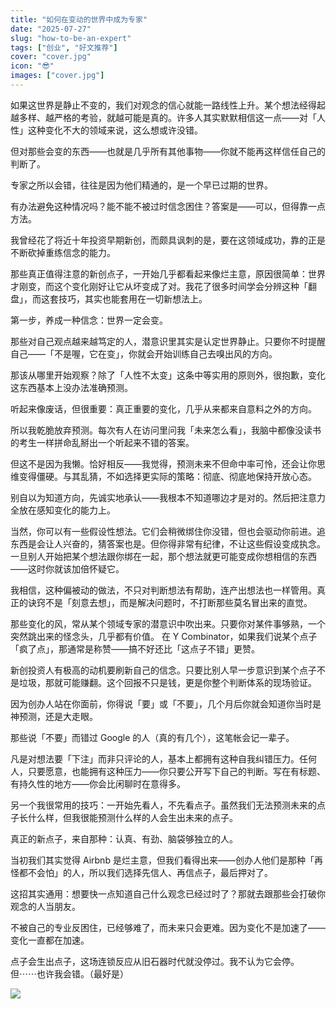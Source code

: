 ```yaml
---
title: "如何在变动的世界中成为专家"
date: "2025-07-27"
slug: "how-to-be-an-expert"
tags: ["创业", "好文推荐"]
cover: "cover.jpg"
icon: "😎"
images: ["cover.jpg"]
---
```

如果这世界是静止不变的，我们对观念的信心就能一路线性上升。某个想法经得起越多样、越严格的考验，就越可能是真的。许多人其实默默相信这一点——对「人性」这种变化不大的领域来说，这么想或许没错。



但对那些会变的东西——也就是几乎所有其他事物——你就不能再这样信任自己的判断了。



专家之所以会错，往往是因为他们精通的，是一个早已过期的世界。



有办法避免这种情况吗？能不能不被过时信念困住？答案是——可以，但得靠一点方法。



我曾经花了将近十年投资早期新创，而颇具讽刺的是，要在这领域成功，靠的正是不断砍掉重练信念的能力。



那些真正值得注意的新创点子，一开始几乎都看起来像烂主意，原因很简单：世界才刚变，而这个变化刚好让它从坏变成了对。我花了很多时间学会分辨这种「翻盘」，而这套技巧，其实也能套用在一切新想法上。



第一步，养成一种信念：世界一定会变。



那些对自己观点越来越笃定的人，潜意识里其实是认定世界静止。只要你不时提醒自己——「不是喔，它在变」，你就会开始训练自己去嗅出风的方向。



那该从哪里开始观察？除了「人性不太变」这条中等实用的原则外，很抱歉，变化这东西基本上没办法准确预测。



听起来像废话，但很重要：真正重要的变化，几乎从来都来自意料之外的方向。



所以我乾脆放弃预测。每次有人在访问里问我「未来怎么看」，我脑中都像没读书的考生一样拼命乱掰出一个听起来不错的答案。



但这不是因为我懒。恰好相反——我觉得，预测未来不但命中率可怜，还会让你思维变得僵硬。与其乱猜，不如选择更实际的策略：彻底、彻底地保持开放心态。



别自以为知道方向，先诚实地承认——我根本不知道哪边才是对的。然后把注意力全放在感知变化的能力上。



当然，你可以有一些假设性想法。它们会稍微绑住你没错，但也会驱动你前进。追东西是会让人兴奋的，猜答案也是。但你得非常有纪律，不让这些假设变成执念。
一旦别人开始把某个想法跟你绑在一起，那个想法就更可能变成你想相信的东西——这时你就该加倍怀疑它。



我相信，这种偏被动的做法，不只对判断想法有帮助，连产出想法也一样管用。真正的诀窍不是「刻意去想」，而是解决问题时，不打断那些莫名冒出来的直觉。



那些变化的风，常从某个领域专家的潜意识中吹出来。只要你对某件事够熟，一个突然跳出来的怪念头，几乎都有价值。
在 Y Combinator，如果我们说某个点子「疯了点」，那通常是称赞——搞不好还比「这点子不错」更赞。



新创投资人有极高的动机要刷新自己的信念。只要比别人早一步意识到某个点子不是垃圾，那就可能赚翻。这个回报不只是钱，更是你整个判断体系的现场验证。



因为创办人站在你面前，你得说「要」或「不要」，几个月后你就会知道你当时是神预测，还是大走眼。



那些说「不要」而错过 Google 的人（真的有几个），这笔帐会记一辈子。



凡是对想法要「下注」而非只评论的人，基本上都拥有这种自我纠错压力。任何人，只要愿意，也能拥有这种压力——你只要公开写下自己的判断。写在有标题、有持久性的地方——你会比闲聊时在意得多。



另一个我很常用的技巧：一开始先看人，不先看点子。虽然我们无法预测未来的点子长什么样，但我很能预测什么样的人会生出未来的点子。



真正的新点子，来自那种：认真、有劲、脑袋够独立的人。



当初我们其实觉得 Airbnb 是烂主意，但我们看得出来——创办人他们是那种「再怪都不会怕」的人，所以我们选择先信人、再信点子，最后押对了。



这招其实通用：想要快一点知道自己什么观念已经过时了？那就去跟那些会打破你观念的人当朋友。



不被自己的专业反困住，已经够难了，而未来只会更难。因为变化不是加速了——变化一直都在加速。



点子会生出点子，这场连锁反应从旧石器时代就没停过。我不认为它会停。
但⋯⋯也许我会错。（最好是）




![](https://prod-files-secure.s3.us-west-2.amazonaws.com/112d0858-5090-4d34-a606-b75eb8d65fd2/46476355-9cf3-4e99-9b7a-3531bc426380/1000202064.png?X-Amz-Algorithm=AWS4-HMAC-SHA256&X-Amz-Content-Sha256=UNSIGNED-PAYLOAD&X-Amz-Credential=ASIAZI2LB466UVZHXWHK%2F20251013%2Fus-west-2%2Fs3%2Faws4_request&X-Amz-Date=20251013T044735Z&X-Amz-Expires=3600&X-Amz-Security-Token=IQoJb3JpZ2luX2VjEJP%2F%2F%2F%2F%2F%2F%2F%2F%2F%2FwEaCXVzLXdlc3QtMiJHMEUCIA4eaHgbsKnVfR%2FSrS6hNOsgFxIfS%2BqcacIeGCc1jA0KAiEA9btZIzmVmZ1Czw1Qn4%2FcxCKHVZBawilAQnokDUNm0Esq%2FwMIPBAAGgw2Mzc0MjMxODM4MDUiDF6%2FjQ8Ll9ofK%2F7QEircA0HF4SdhbBvR%2FOYIZch7xQbMHzUFSSbE%2FOlyLjBWZt36%2FCNWtQj%2BHB3dCU3lvFXVd8GV16Fu8O4V54ncsRrrvVP3rrvgQbbCmwyac50MbCKBJb8cjMW0%2BVY4WT1MmxVG5vnkRejwAoEsUKeyI9L5aZitijKgYpgxmzIj3Nmzb%2FyLU09ZcjMj0vxbYx3a%2BS6W6mngFUO33dwc1A1%2FSNhHhRmxcXRm6Y3mFtB2u%2F7yQPYbNjh%2BqtWX5ZD18szWtC7IMIGHMzmR0AgusAlodV0YPrw2sSmQuCB%2FCE1Oqm4UeBQnyeUOcDft4hN0yvb6MD2rWz8ZhKZExiC2dsEO7BfwNCFy19QY%2BdCs77zpqLpK65mjJL0rDK7xixSMyzqxYdlWUEoLaQXm1NXEiUSeIAktSeUzIh5B9iLKRRBjn8g4jlD7Ecl0jyQOg%2BDF4uvdFgdecgxtJe1pZBDdw5%2Bgdyi48iv6D5LuiDC4%2FkhzR8fd4T%2FIn0Dkx4sb1TKCccp%2Bn%2FGyfTgPc35PldPfKMfgI%2FgIu3uAO1To4OxSe0A6O%2F3WBNWJHYDeZvKyLwtWYFXLj3nTsj53LMJ4ymDwSg8FkVHHxhx02SmM4pemqhNdeh0NyDMcd%2BTeyAbDry%2BbtsgpMK%2FUsccGOqUBZRwJ3H3Ywy5b1kb3qein8z8JGpFBQ111EJYqPwQTqeVXLjnEBN5IzRrC0wOjurFYXNAzPLkEEj8%2FmK48XS6aFJmhQEUE64M4y%2BYKHHQ8QpeXv386YW%2F5w7pyJiqkoIhkWNv3RB%2FxV%2Fw6CsqnnyT1RQ2YehtNQEeqWegpFBj8A7Hg4G6pvK5vuawYv5QiNMIeHHElG8ZWq%2FB5hzu0rMhBwQqYaE8L&X-Amz-Signature=f1e292f7f2112d26044b5bba5f87585db220b5e6b4b00e2b7863f1466dc82d6e&X-Amz-SignedHeaders=host&x-amz-checksum-mode=ENABLED&x-id=GetObject)

